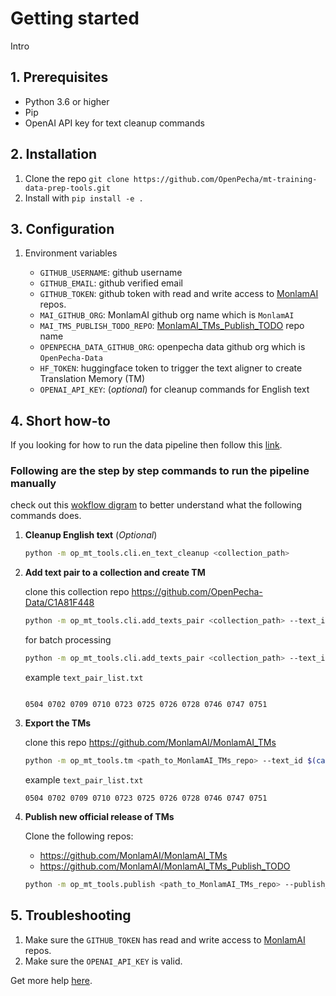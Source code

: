 # Getting started

Intro

## 1. Prerequisites

- Python 3.6 or higher
- Pip
- OpenAI API key for text cleanup commands

## 2. Installation

1. Clone the repo `git clone https://github.com/OpenPecha/mt-training-data-prep-tools.git`
2. Install with `pip install -e .`

## 3. Configuration

1. Environment variables

   - `GITHUB_USERNAME`: github username
   - `GITHUB_EMAIL`: github verified email
   - `GITHUB_TOKEN`: github token with read and write access to [MonlamAI](https://github.com/MonlamAI) repos.
   - `MAI_GITHUB_ORG`: MonlamAI github org name which is `MonlamAI`
   - `MAI_TMS_PUBLISH_TODO_REPO`: [MonlamAI_TMs_Publish_TODO](https://github.com/OpenPecha-Data/C1A81F448) repo name
   - `OPENPECHA_DATA_GITHUB_ORG`: openpecha data github org which is `OpenPecha-Data`
   - `HF_TOKEN`: huggingface token to trigger the text aligner to create Translation Memory (TM)
   - `OPENAI_API_KEY`: (_optional_) for cleanup commands for English text

## 4. Short how-to

If you looking for how to run the data pipeline then follow this [link](data-pipeline.md).

### Following are the step by step commands to run the pipeline manually

check out this [wokflow digram](data-pipeline.md#workflow-diagram) to better understand what the following commands does.

1. **Cleanup English text** (_Optional_)

   ```bash
   python -m op_mt_tools.cli.en_text_cleanup <collection_path>
   ```

1. **Add text pair to a collection and create TM**

   clone this collection repo https://github.com/OpenPecha-Data/C1A81F448

   ```bash
   python -m op_mt_tools.cli.add_texts_pair <collection_path> --text_ids <text_id1> <text_id2>
   ```

   for batch processing

   ```bash
   python -m op_mt_tools.cli.add_texts_pair <collection_path> --text_ids --text_ids $(cat data/text_pairs_list.txt)
   ```

   example `text_pair_list.txt`

   ```

   0504 0702 0709 0710 0723 0725 0726 0728 0746 0747 0751

   ```

1. **Export the TMs**

   clone this repo https://github.com/MonlamAI/MonlamAI_TMs

   ```bash
   python -m op_mt_tools.tm <path_to_MonlamAI_TMs_repo> --text_id $(cat text_pairs_list.txt)
   ```

   example `text_pair_list.txt`

   ```
   0504 0702 0709 0710 0723 0725 0726 0728 0746 0747 0751
   ```

1. **Publish new official release of TMs**

   Clone the following repos:

   - https://github.com/MonlamAI/MonlamAI_TMs
   - https://github.com/MonlamAI/MonlamAI_TMs_Publish_TODO

   ```bash
   python -m op_mt_tools.publish <path_to_MonlamAI_TMs_repo> --publish_todo_path <path_to_MonlamAI_TMs_Publish_TODO_repo>
   ```

## 5. Troubleshooting

1. Make sure the `GITHUB_TOKEN` has read and write access to [MonlamAI](https://github.com/MonlamAI) repos.
1. Make sure the `OPENAI_API_KEY` is valid.

Get more help [here](help.md).
